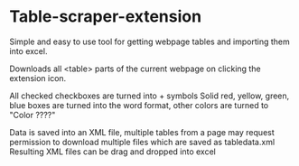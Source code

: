 # Table-scraper-extension
Simple and easy to use tool for getting webpage tables and importing them into excel.

Downloads all &lt;table&gt; parts of the current webpage on clicking the extension icon.

All checked checkboxes are turned into + symbols
Solid red, yellow, green, blue boxes are turned into the word format, other colors are turned to "Color ????"

Data is saved into an XML file, multiple tables from a page may request permission to download multiple files which are saved as tabledata.xml
Resulting XML files can be drag and dropped into excel
